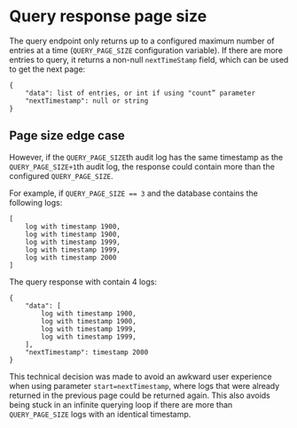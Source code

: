 # Query response page size

The query endpoint only returns up to a configured maximum number of entries at a time (`QUERY_PAGE_SIZE` configuration variable). If there are more entries to query, it returns a non-null `nextTimeStamp` field, which can be used to get the next page:

```
{
	"data": list of entries, or int if using "count” parameter
	"nextTimestamp": null or string
}
```

## Page size edge case

However, if the `QUERY_PAGE_SIZE`th audit log has the same timestamp as the `QUERY_PAGE_SIZE+1`th audit log, the response could contain more than the configured `QUERY_PAGE_SIZE`.

For example, if `QUERY_PAGE_SIZE == 3` and the database contains the following logs:

```
[
    log with timestamp 1900,
    log with timestamp 1900,
    log with timestamp 1999,
    log with timestamp 1999,
    log with timestamp 2000
]
```

The query response with contain 4 logs:

```
{
    "data": [
        log with timestamp 1900,
        log with timestamp 1900,
        log with timestamp 1999,
        log with timestamp 1999,
    ],
    "nextTimestamp": timestamp 2000
}
```

This technical decision was made to avoid an awkward user experience when using parameter `start=nextTimestamp`, where logs that were already returned in the previous page could be returned again. This also avoids being stuck in an infinite querying loop if there are more than `QUERY_PAGE_SIZE` logs with an identical timestamp.
